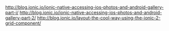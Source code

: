 http://blog.ionic.io/ionic-native-accessing-ios-photos-and-android-gallery-part-i/
http://blog.ionic.io/ionic-native-accessing-ios-photos-and-android-gallery-part-2/
http://blog.ionic.io/layout-the-cool-way-using-the-ionic-2-grid-component/